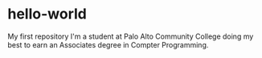 # hello-world
My first repository
I'm a student at Palo Alto Community College doing my best to earn an Associates degree in Compter Programming.
